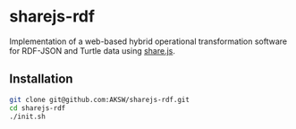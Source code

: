 sharejs-rdf
===========

Implementation of a web-based hybrid operational transformation software for RDF-JSON and Turtle data using [share.js](http://sharejs.org/).


Installation
------------

```sh
git clone git@github.com:AKSW/sharejs-rdf.git
cd sharejs-rdf
./init.sh
```
